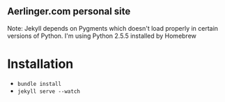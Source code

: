 ## Aerlinger.com personal site

Note: Jekyll depends on Pygments which doesn't load properly in certain
versions of Python. I'm using Python 2.5.5 installed by Homebrew


# Installation

- `bundle install`
- `jekyll serve --watch`
